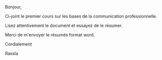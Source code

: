 Bonjour,

Ci-joint le premier cours sur les bases de la communication professionnelle.

Lisez attentivement le document et essayez de le résumer.

Merci de m'envoyer le résumés format word.

Cordialement

Rassla